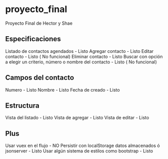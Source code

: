 # proyecto_final
 Proyecto Final de Hector y Shae


## Especificaciones
Listado de contactos agendados - Listo
Agregar contacto - Listo
Editar contacto - Listo ( No funcional)
Eliminar contacto - Listo
Buscar con opción a elegir un criterio, número o nombre del contacto - Listo ( No funcional)

## Campos del contacto
Numero - Listo
Nombre - Listo
Fecha de creado - Listo

## Estructura
Vista del listado - Listo
Vista de agregar - Listo
Vista de editar - Listo

## Plus
Usar vuex en el flujo - NO
Persistir con localStorage datos almacenados ó jsonserver - Listo
Usar algún sistema de estilos como bootstrap - Listo